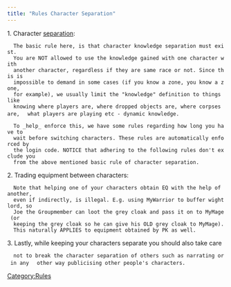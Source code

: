 ```yaml
---
title: "Rules Character Separation"
---
```


1\. Character [separation](Rules_Separation "wikilink"):

`  The basic rule here, is that character knowledge separation must exist. `
`  You are NOT allowed to use the knowledge gained with one character with`
`  another character, regardless if they are same race or not. Since this is`
`  impossible to demand in some cases (if you know a zone, you know a zone, `
`  for example), we usually limit the "knowledge" definition to things like`
`  knowing where players are, where dropped objects are, where corpses are,`
`  what players are playing etc - dynamic knowledge.`

`  To _help_ enforce this, we have some rules regarding how long you have to`
`  wait before switching characters. These rules are automatically enforced by`
`  the login code. NOTICE that adhering to the following rules don't exclude you`
`  from the above mentioned basic rule of character separation. `

2\. Trading equipment between characters:

`  Note that helping one of your characters obtain EQ with the help of another,`
`  even if indirectly, is illegal. E.g. using MyWarrior to buffer wightlord, so `
`  Joe the Groupmember can loot the grey cloak and pass it on to MyMage (or `
`  keeping the grey cloak so he can give his OLD grey cloak to MyMage).`
`  This naturally APPLIES to equipment obtained by PK as well.`

3\. Lastly, while keeping your characters separate you should also take
care

`  not to break the character separation of others such as narrating or in any`
`  other way publicising other people's characters.`

[Category:Rules](Category:Rules "wikilink")